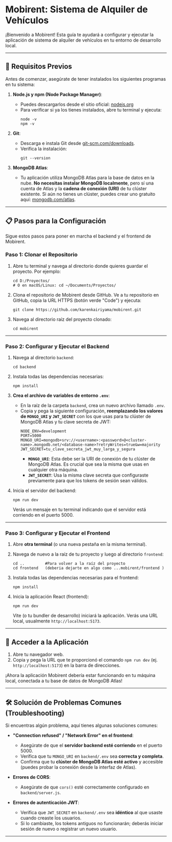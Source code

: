 # Mobirent: Sistema de Alquiler de Vehículos

¡Bienvenido a Mobirent! Esta guía te ayudará a configurar y ejecutar la aplicación de sistema de alquiler de vehículos en tu entorno de desarrollo local.

---

## 🚀 Requisitos Previos

Antes de comenzar, asegúrate de tener instalados los siguientes programas en tu sistema:

1.  **Node.js y npm (Node Package Manager)**:
    * Puedes descargarlos desde el sitio oficial: [nodejs.org](https://nodejs.org/)
    * Para verificar si ya los tienes instalados, abre tu terminal y ejecuta:
        ```
        node -v
        npm -v
        ```

2.  **Git**:
    * Descarga e instala Git desde [git-scm.com/downloads](https://git-scm.com/downloads/).
    * Verifica la instalación:
        ```
        git --version
        ```

3.  **MongoDB Atlas**:
    * Tu aplicación utiliza MongoDB Atlas para la base de datos en la nube. **No necesitas instalar MongoDB localmente**, pero sí una cuenta de Atlas y la **cadena de conexión (URI)** de tu clúster existente. Si aún no tienes un clúster, puedes crear uno gratuito aquí: [mongodb.com/atlas](https://www.mongodb.com/atlas).

---

## 📋 Pasos para la Configuración

Sigue estos pasos para poner en marcha el backend y el frontend de Mobirent.

### Paso 1: Clonar el Repositorio

1.  Abre tu terminal y navega al directorio donde quieres guardar el proyecto. Por ejemplo:
    ```
    cd D:/Proyectos/
    # O en macOS/Linux: cd ~/Documents/Proyectos/
    ```

2.  Clona el repositorio de Mobirent desde GitHub. Ve a tu repositorio en GitHub, copia la URL HTTPS (botón verde "Code") y ejecuta:
    ```
    git clone https://github.com/karenkairiyama/mobirent.git
    ```

3.  Navega al directorio raíz del proyecto clonado:
    ```
    cd mobirent
    ```

---

### Paso 2: Configurar y Ejecutar el Backend

1.  Navega al directorio `backend`:
    ```
    cd backend
    ```

2.  Instala todas las dependencias necesarias:
    ```
    npm install
    ```

3.  **Crea el archivo de variables de entorno `.env`**:
    * En la raíz de la carpeta `backend`, crea un nuevo archivo llamado `.env`.
    * Copia y pega la siguiente configuración, **reemplazando los valores de `MONGO_URI` y `JWT_SECRET`** con los que usas para tu clúster de MongoDB Atlas y tu clave secreta de JWT:
        ```dotenv
        NODE_ENV=development
        PORT=5000
        MONGO_URI=mongodb+srv://<username>:<password>@<cluster-name>.mongodb.net/<database-name>?retryWrites=true&w=majority
        JWT_SECRET=tu_clave_secreta_jwt_muy_larga_y_segura
        ```
        * **`MONGO_URI`**: Esta debe ser la URI de conexión de tu clúster de MongoDB Atlas. Es crucial que sea la misma que usas en cualquier otra máquina.
        * **`JWT_SECRET`**: Usa la misma clave secreta que configuraste previamente para que los tokens de sesión sean válidos.

4.  Inicia el servidor del backend:
    ```
    npm run dev
    ```
    Verás un mensaje en tu terminal indicando que el servidor está corriendo en el puerto 5000.

---

### Paso 3: Configurar y Ejecutar el Frontend

1.  Abre **otra terminal** (o una nueva pestaña en la misma terminal).

2.  Navega de nuevo a la raíz de tu proyecto y luego al directorio `frontend`:
    ```
    cd ..         #Para volver a la raíz del proyecto
    cd frontend   (deberia dejarte en algo como ...mobirent/frontend )
    ```

3.  Instala todas las dependencias necesarias para el frontend:
    ```
    npm install
    ```

4.  Inicia la aplicación React (frontend):
    ```
    npm run dev
    ```
    Vite (o tu bundler de desarrollo) iniciará la aplicación. Verás una URL local, usualmente `http://localhost:5173`.

---

## 🎉 Acceder a la Aplicación

1.  Abre tu navegador web.
2.  Copia y pega la URL que te proporcionó el comando `npm run dev` (ej. `http://localhost:5173`) en la barra de direcciones.

¡Ahora la aplicación Mobirent debería estar funcionando en tu máquina local, conectada a tu base de datos de MongoDB Atlas!

---

## 🛠️ Solución de Problemas Comunes (Troubleshooting)

Si encuentras algún problema, aquí tienes algunas soluciones comunes:

* **"Connection refused" / "Network Error" en el frontend**:
    * Asegúrate de que el **servidor backend esté corriendo** en el puerto 5000.
    * Verifica que tu `MONGO_URI` en `backend/.env` sea **correcta y completa**.
    * Confirma que tu **clúster de MongoDB Atlas esté activo** y accesible (puedes probar la conexión desde la interfaz de Atlas).

* **Errores de CORS**:
    * Asegúrate de que `cors()` esté correctamente configurado en `backend/server.js`.

* **Errores de autenticación JWT**:
    * Verifica que `JWT_SECRET` en `backend/.env` sea **idéntico** al que usaste cuando creaste los usuarios.
    * Si lo cambiaste, los tokens antiguos no funcionarán; deberás iniciar sesión de nuevo o registrar un nuevo usuario.

---
